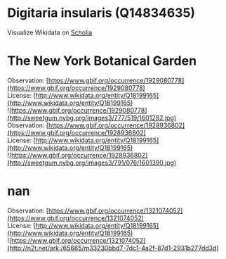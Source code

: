 
Digitaria insularis (Q14834635)
===============================
  
Visualize Wikidata on [Scholia](https://scholia.toolforge.org/taxon/Q14834635)
# The New York Botanical Garden
  
Observation: [https://www.gbif.org/occurrence/1929080778](https://www.gbif.org/occurrence/1929080778)  
License: [http://www.wikidata.org/entity/Q18199165](http://www.wikidata.org/entity/Q18199165)  
![https://www.gbif.org/occurrence/1929080778](http://sweetgum.nybg.org/images3/777/519/1601282.jpg)  
Observation: [https://www.gbif.org/occurrence/1928936802](https://www.gbif.org/occurrence/1928936802)  
License: [http://www.wikidata.org/entity/Q18199165](http://www.wikidata.org/entity/Q18199165)  
![https://www.gbif.org/occurrence/1928936802](http://sweetgum.nybg.org/images3/791/076/1601390.jpg)
# nan
  
Observation: [https://www.gbif.org/occurrence/1321074052](https://www.gbif.org/occurrence/1321074052)  
License: [http://www.wikidata.org/entity/Q18199165](http://www.wikidata.org/entity/Q18199165)  
![https://www.gbif.org/occurrence/1321074052](http://n2t.net/ark:/65665/m33230bbd7-7dc1-4a2f-87d1-2931b277dd3d)